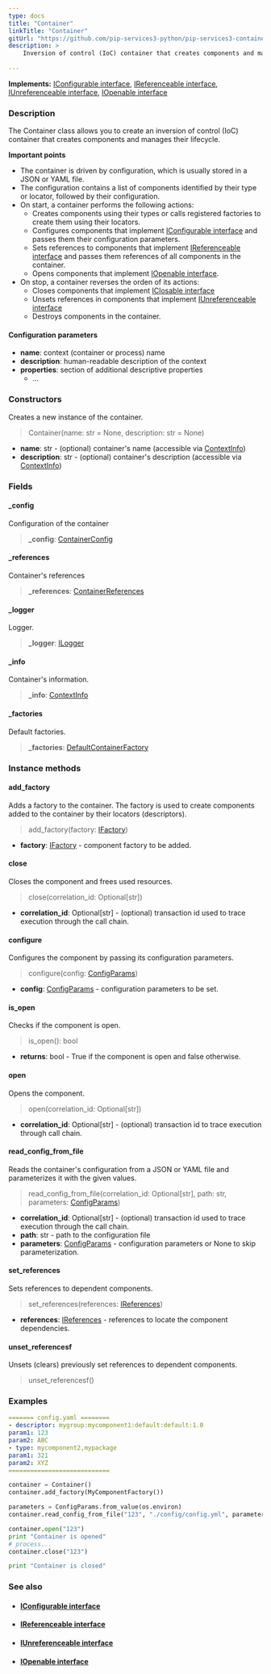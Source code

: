 ```yaml
---
type: docs
title: "Container"
linkTitle: "Container"
gitUrl: "https://github.com/pip-services3-python/pip-services3-container-python"
description: >
    Inversion of control (IoC) container that creates components and manages their lifecycle.
 
---
```


**Implements:** [IConfigurable interface](../../../commons/config/iconfigurable),  [IReferenceable interface](../../../commons/refer/ireferenceable),  [IUnreferenceable interface](../../../commons/refer/iunreferenceable), [IOpenable interface](../../../commons/run/iopenable)

### Description

The Container class allows you to create an inversion of control (IoC) container that creates components and manages their lifecycle.

**Important points**

- The container is driven by configuration, which is usually stored in a JSON or YAML file.
- The configuration contains a list of components identified by their type or locator, followed by their configuration.
- On start, a container performs the following actions:
    - Creates components using their types or calls registered factories to create them using their locators.
    - Configures components that implement [IConfigurable interface](../../../commons/config/iconfigurable) and passes them their configuration parameters.
    - Sets references to components that implement [IReferenceable interface](../../../commons/refer/ireferenceable) and passes them references of all components in the container.
    - Opens components that implement [IOpenable interface](../../../commons/run/iopenable).
- On stop, a container reverses the orden of its actions:
    - Closes components that implement [IClosable interface](../../../commons/run/iclosable)
    - Unsets references in components that implement [IUnreferenceable interface](../../../commons/refer/iunreferenceable)
    - Destroys components in the container.

#### Configuration parameters

- **name**: context (container or process) name
- **description**: human-readable description of the context
- **properties**: section of additional descriptive properties
    - ...



### Constructors
Creates a new instance of the container.  

> Container(name: str = None, description: str = None)

- **name**: str - (optional) container's name (accessible via [ContextInfo](../../../components/info/context_info))
- **description**: str - (optional) container's description (accessible via [ContextInfo](../../../components/info/context_info))

### Fields

<span class="hide-title-link">

#### _config
Configuration of the container
> **_config**: [ContainerConfig](../../config/container_config)

#### _references
Container's references
> **_references**: [ContainerReferences](../../refer/container_references)

#### _logger
Logger.
> **_logger**: [ILogger](../../../components/log/ilogger)

#### _info
Container's information.
> **_info**: [ContextInfo](../../../components/info/context_info)

#### _factories
Default factories.
> **_factories**: [DefaultContainerFactory](../../build/default_container_factory)

</span>

### Instance methods

#### add_factory
Adds a factory to the container. The factory is used to create components          
added to the container by their locators (descriptors).

> add_factory(factory: [IFactory](../../../components/build/ifactory))

- **factory**: [IFactory](../../../components/build/ifactory) - component factory to be added.

#### close
Closes the component and frees used resources.

> close(correlation_id: Optional[str])

- **correlation_id**: Optional[str] - (optional) transaction id used to trace execution through the call chain.


#### configure
Configures the component by passing its configuration parameters.

> configure(config: [ConfigParams](../../../commons/config/config_params))

- **config**: [ConfigParams](../../../commons/config/config_params) - configuration parameters to be set.


#### is_open
Checks if the component is open.

> is_open(): bool

- **returns**: bool - True if the component is open and false otherwise.


#### open
Opens the component.

> open(correlation_id: Optional[str])

- **correlation_id**: Optional[str] - (optional) transaction id to trace execution through call chain.


#### read_config_from_file
Reads the container's configuration from a JSON or YAML file and parameterizes it with the given values.

> read_config_from_file(correlation_id: Optional[str], path: str, parameters: [ConfigParams](../../../commons/config/config_params))

- **correlation_id**: Optional[str] - (optional) transaction id used to trace execution through the call chain.
- **path**: str - path to the configuration file
- **parameters**: [ConfigParams](../../../commons/config/config_params) - configuration parameters or None to skip parameterization.


#### set_references
Sets references to dependent components.

> set_references(references: [IReferences](../../../commons/refer/ireferences))

- **references**: [IReferences](../../../commons/refer/ireferences) - references to locate the component dependencies.


#### unset_referencesf
Unsets (clears) previously set references to dependent components.

> unset_referencesf()

### Examples

```yaml
======= config.yaml ========
- descriptor: mygroup:mycomponent1:default:default:1.0
param1: 123
param2: ABC
- type: mycomponent2,mypackage
param1: 321
param2: XYZ
============================
```

```python
container = Container()
container.add_factory(MyComponentFactory())

parameters = ConfigParams.from_value(os.environ)
container.read_config_from_file("123", "./config/config.yml", parameters)

container.open("123")
print "Container is opened"
# process...
container.close("123")

print "Container is closed"
```

### See also
- #### [IConfigurable interface](../../../commons/config/iconfigurable)
- #### [IReferenceable interface](../../../commons/refer/ireferenceable)
- #### [IUnreferenceable interface](../../../commons/refer/iunreferenceable)
- #### [IOpenable interface](../../../commons/run/iopenable)
